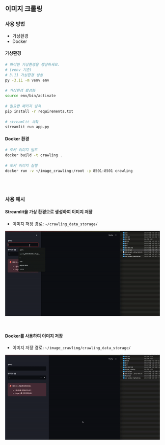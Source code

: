 ## 이미지 크롤링
### 사용 방법   
- 가상환경  
- Docker 
#### 가상환경    
```bash 
# 파이썬 가상환경을 생성하세요. 
# (venv 기준)
# 3.11 가상환경 생성 
py -3.11 -m venv env  

# 가상환경 활성화 
source env/bin/activate 

# 필요한 패키지 설치  
pip install -r requirements.txt 

# streamlit 시작 
streamlit run app.py 
```


#### Docker 환경 
```bash 
# 도커 이미지 빌드 
docker build -t crawling . 

# 도커 이미지 실행 
docker run -v ~/image_crawling:/root -p 8501:8501 crawling  
```

<br><br>

### 사용 예시 

#### Streamlit을 가상 환경으로 생성하여 이미지 저장 
- 이미지 저장 경로: `~/crawling_data_storage/` 

![](videos/streamlit.gif)

<br>

#### Docker를 사용하여 이미지 저장 
- 이미지 저장 경로: `~/image_crawling/crawling_data_storage/` 


![](videos/docker.gif)
